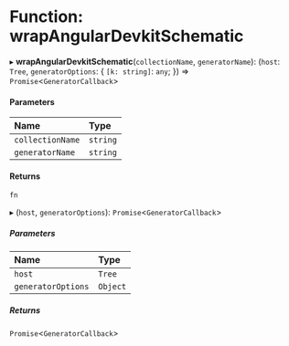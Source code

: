 # Function: wrapAngularDevkitSchematic

▸ **wrapAngularDevkitSchematic**(`collectionName`, `generatorName`): (`host`: `Tree`, `generatorOptions`: \{ `[k: string]`: `any`; }) => `Promise`\<`GeneratorCallback`\>

#### Parameters

| Name             | Type     |
| :--------------- | :------- |
| `collectionName` | `string` |
| `generatorName`  | `string` |

#### Returns

`fn`

▸ (`host`, `generatorOptions`): `Promise`\<`GeneratorCallback`\>

##### Parameters

| Name               | Type     |
| :----------------- | :------- |
| `host`             | `Tree`   |
| `generatorOptions` | `Object` |

##### Returns

`Promise`\<`GeneratorCallback`\>
